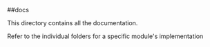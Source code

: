 ##docs

This directory contains all the documentation. 

Refer to the individual folders for a specific module's implementation

